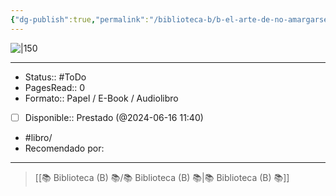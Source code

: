 ```yaml
---
{"dg-publish":true,"permalink":"/biblioteca-b/b-el-arte-de-no-amargarse-la-vida/"}
---
```



![|150](http://books.google.com/books/content?id=SeA7uAAACAAJ&printsec=frontcover&img=1&zoom=1&source=gbs_api)

---

- Status:: #ToDo 
- PagesRead:: 0 
- Formato:: Papel / E-Book / Audiolibro
- [ ] Disponible:: Prestado (@2024-06-16 11:40)
- #libro/
- Recomendado por: 

---

> [[📚 Biblioteca (B) 📚/📚 Biblioteca (B) 📚\|📚 Biblioteca (B) 📚]]